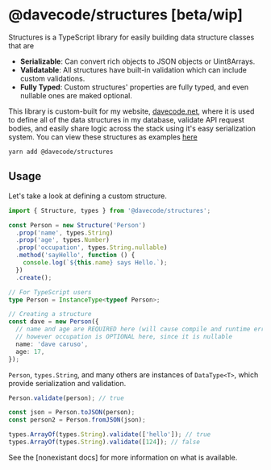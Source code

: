 # @davecode/structures \[beta/wip]

Structures is a TypeScript library for easily building data structure classes that are

- **Serializable**: Can convert rich objects to JSON objects or Uint8Arrays.
- **Validatable**: All structures have built-in validation which can include custom validations.
- **Fully Typed**: Custom structures' properties are fully typed, and even nullable ones are maked
  optional.

This library is custom-built for my website,
[davecode.net](https://github.com/davecaruso/davecode.net), where it is used to define all of the
data structures in my database, validate API request bodies, and easily share logic across the stack
using it's easy serialization system. You can view these structures as examples
[here](https://github.com/davecaruso/davecode.net/tree/main/src/lib/structures)

```
yarn add @davecode/structures
```

## Usage

Let's take a look at defining a custom structure.

```ts
import { Structure, types } from '@davecode/structures';

const Person = new Structure('Person')
  .prop('name', types.String)
  .prop('age', types.Number)
  .prop('occupation', types.String.nullable)
  .method('sayHello', function () {
    console.log(`${this.name} says Hello.`);
  })
  .create();

// For TypeScript users
type Person = InstanceType<typeof Person>;

// Creating a structure
const dave = new Person({
  // name and age are REQUIRED here (will cause compile and runtime error)
  // however occupation is OPTIONAL here, since it is nullable
  name: 'dave caruso',
  age: 17,
});
```

`Person`, `types.String`, and many others are instances of `DataType<T>`, which provide
serialization and validation.

```ts
Person.validate(person); // true

const json = Person.toJSON(person);
const person2 = Person.fromJSON(json);

types.ArrayOf(types.String).validate(['hello']); // true
types.ArrayOf(types.String).validate([124]); // false
```

See the [nonexistant docs] for more information on what is available.
